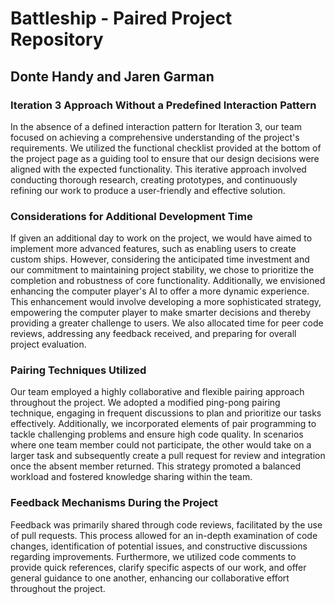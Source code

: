 # Battleship - Paired Project Repository

## Donte Handy and Jaren Garman

### Iteration 3 Approach Without a Predefined Interaction Pattern

In the absence of a defined interaction pattern for Iteration 3, our team focused on achieving a comprehensive understanding of the project's requirements. We utilized the functional checklist provided at the bottom of the project page as a guiding tool to ensure that our design decisions were aligned with the expected functionality. This iterative approach involved conducting thorough research, creating prototypes, and continuously refining our work to produce a user-friendly and effective solution.

### Considerations for Additional Development Time

If given an additional day to work on the project, we would have aimed to implement more advanced features, such as enabling users to create custom ships. However, considering the anticipated time investment and our commitment to maintaining project stability, we chose to prioritize the completion and robustness of core functionality. Additionally, we envisioned enhancing the computer player's AI to offer a more dynamic experience. This enhancement would involve developing a more sophisticated strategy, empowering the computer player to make smarter decisions and thereby providing a greater challenge to users. We also allocated time for peer code reviews, addressing any feedback received, and preparing for overall project evaluation.

### Pairing Techniques Utilized

Our team employed a highly collaborative and flexible pairing approach throughout the project. We adopted a modified ping-pong pairing technique, engaging in frequent discussions to plan and prioritize our tasks effectively. Additionally, we incorporated elements of pair programming to tackle challenging problems and ensure high code quality. In scenarios where one team member could not participate, the other would take on a larger task and subsequently create a pull request for review and integration once the absent member returned. This strategy promoted a balanced workload and fostered knowledge sharing within the team.

### Feedback Mechanisms During the Project

Feedback was primarily shared through code reviews, facilitated by the use of pull requests. This process allowed for an in-depth examination of code changes, identification of potential issues, and constructive discussions regarding improvements. Furthermore, we utilized code comments to provide quick references, clarify specific aspects of our work, and offer general guidance to one another, enhancing our collaborative effort throughout the project.
